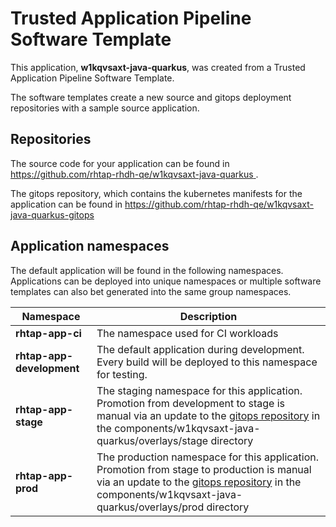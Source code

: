 # Trusted Application Pipeline Software Template

This application, **w1kqvsaxt-java-quarkus**, was created from a Trusted Application Pipeline Software Template.

The software templates create a new source and gitops deployment repositories with a sample source application. 

## Repositories

The source code for your application can be found in [https://github.com/rhtap-rhdh-qe/w1kqvsaxt-java-quarkus ](https://github.com/rhtap-rhdh-qe/w1kqvsaxt-java-quarkus ).
 
The gitops repository, which contains the kubernetes manifests for the application can be found in 
[https://github.com/rhtap-rhdh-qe/w1kqvsaxt-java-quarkus-gitops ](https://github.com/rhtap-rhdh-qe/w1kqvsaxt-java-quarkus-gitops ) 

## Application namespaces 

The default application will be found in the following namespaces. Applications can be deployed into unique namespaces or multiple software templates can also bet generated into the same group namespaces.  

|  Namespace   |  Description   |  
| -------- | -------- |
| **rhtap-app-ci** | The namespace used for CI workloads |
| **rhtap-app-development** | The default application during development. Every build will be deployed to this namespace for testing. |
| **rhtap-app-stage** | The staging namespace for this application. Promotion from development to stage is manual via an update to the [gitops repository](https://github.com/rhtap-rhdh-qe/w1kqvsaxt-java-quarkus-gitops ) in the components/w1kqvsaxt-java-quarkus/overlays/stage directory |
| **rhtap-app-prod** | The production namespace for this application. Promotion from stage to production is manual via an update to the [gitops repository](https://github.com/rhtap-rhdh-qe/w1kqvsaxt-java-quarkus-gitops ) in the components/w1kqvsaxt-java-quarkus/overlays/prod directory |